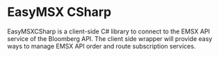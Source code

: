 # EasyMSX CSharp 

EasyMSXCSharp is a client-side C# library to connect to the EMSX API service of the Bloomberg API. The client side wrapper will provide easy ways to manage EMSX API order and route subscription services. 
